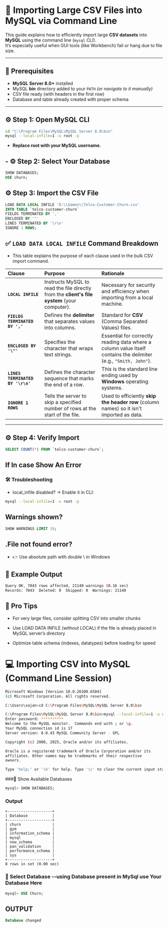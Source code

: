 # 🚀 Importing Large CSV Files into MySQL via Command Line

This guide explains how to efficiently import large **CSV datasets** into **MySQL** using the command line (`mysql` CLI).  
It’s especially useful when GUI tools (like Workbench) fail or hang due to file size.  

---

## 📌 Prerequisites
- **MySQL Server 8.0+** installed  
- MySQL **bin** directory added to your `PATH` *(or navigate to it manually)*  
- CSV file ready (with headers in the first row)  
- Database and table already created with proper schema  

---

## ⚙️ Step 1: Open MySQL CLI
```bash
cd "C:\Program Files\MySQL\MySQL Server 8.0\bin"
mysql --local-infile=1 -u root -p
```
- **Replace root with your MySQL username.**

## - ⚙️ Step 2: Select Your Database

```SQl
SHOW DATABASES;
USE churn;
```


## ⚙️ Step 3: Import the CSV File
```sql
LOAD DATA LOCAL INFILE 'D:\\Games\\Telco-Customer-Churn.csv'
INTO TABLE `telco-customer-churn`
FIELDS TERMINATED BY ','
ENCLOSED BY '"'
LINES TERMINATED BY '\r\n'
IGNORE 1 ROWS;
```

## ✅ `LOAD DATA LOCAL INFILE` Command Breakdown

- This table explains the purpose of each clause used in the bulk CSV import command.

| Clause | Purpose | Rationale |
| :--- | :--- | :--- |
| **`LOCAL INFILE`** | Instructs MySQL to read the file directly from the **client's file system** (your computer). | Necessary for security and efficiency when importing from a local machine. |
| **`FIELDS TERMINATED BY ','`** | Defines the **delimiter** that separates values into columns. | Standard for **CSV** (Comma Separated Values) files. |
| **`ENCLOSED BY '\"'`** | Specifies the character that wraps text strings. | Essential for correctly reading data where a column value itself contains the delimiter (e.g., `"Smith, John"`). |
| **`LINES TERMINATED BY '\r\n'`** | Defines the character sequence that marks the end of a row. | This is the standard line ending used by **Windows** operating systems. |
| **`IGNORE 1 ROWS`** | Tells the server to skip a specified number of rows at the start of the file. | Used to efficiently **skip the header row** (column names) so it isn't imported as data. |



---

## ⚙️ Step 4: Verify Import

```sql
SELECT COUNT(*) FROM `telco-customer-churn`;
```

## If In case Show An Error 

### 🛠️ Troubleshooting

- local_infile disabled? → Enable it in CLI:

 ```bash
mysql --local-infile=1 -u root -p
```

## Warnings shown?

```sql
SHOW WARNINGS LIMIT 10;
```

## .File not found error?
- 👉 Use absolute path with double \\ in Windows

## 📂 Example Output

```bash
Query OK, 7043 rows affected, 21140 warnings (0.16 sec)
Records: 7043  Deleted: 0  Skipped: 0  Warnings: 21140
```


## 🌟 Pro Tips

- For very large files, consider splitting CSV into smaller chunks

- Use LOAD DATA INFILE (without LOCAL) if the file is already placed in MySQL server’s directory

- Optimize table schema (indexes, datatypes) before loading for speed


# 💻 Importing CSV into MySQL (Command Line Session)

```bash
Microsoft Windows [Version 10.0.26100.6584]
(c) Microsoft Corporation. All rights reserved.

C:\Users\sajan>cd C:\Program Files\MySQL\MySQL Server 8.0\bin

C:\Program Files\MySQL\MySQL Server 8.0\bin>mysql --local-infile=1 -u root -p
Enter password: **********
Welcome to the MySQL monitor.  Commands end with ; or \g.
Your MySQL connection id is 17
Server version: 8.0.43 MySQL Community Server - GPL

Copyright (c) 2000, 2025, Oracle and/or its affiliates.

Oracle is a registered trademark of Oracle Corporation and/or its
affiliates. Other names may be trademarks of their respective
owners.

Type 'help;' or '\h' for help. Type '\c' to clear the current input statement.
```
###🔹 Show Available Databases


```sql
mysql> SHOW DATABASES;
```

### Output
```
+--------------------+
| Database           |
+--------------------+
| churn              |
| gym                |
| information_schema |
| mysql              |
| new_schema         |
| pan_validation     |
| performance_schema |
| sys                |
+--------------------+
8 rows in set (0.00 sec)
```

### 🔹 Select Database --using Database present in MySql use Your Database Here
```sql
mysql> USE Churn;
```
## OUTPUT
```sql
Database changed
```
